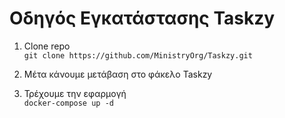 # Οδηγός Εγκατάστασης Taskzy

1. Clone repo <br/>
```git clone https://github.com/MinistryOrg/Taskzy.git```

2. Μέτα κάνουμε μετάβαση στο φάκελο Taskzy

3. Τρέχουμε την εφαρμογή <br/>
```docker-compose up -d```

